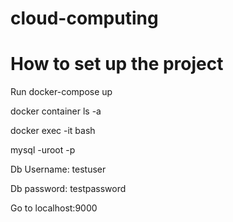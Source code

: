 # cloud-computing

# How to set up the project
Run docker-compose up

docker container ls -a

docker exec -it <container name or ID> bash

mysql -uroot -p<root password>

Db Username: testuser

Db password: testpassword

Go to localhost:9000




